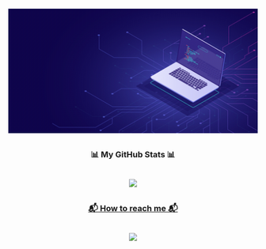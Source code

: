 ![Alt Text](https://github.com/JuanprcDev/JuanprcDev/blob/main/Banner.gif)

## 

<div align="center">
  <h3>📊 My GitHub Stats 📊</p></h3><br/>
  <a href="https://github.com/JuanprcDev">
  <img height="180em"  src="https://github-readme-stats.vercel.app/api?username=JuanprcDev&show_icons=true&theme=dark&include_all_commits=true&count_private=true"/>
  <!-- <img height="180em" src="https://github-readme-stats.vercel.app/api/top-langs/?username=JuanprcDev&layout=compact&langs_count=10&theme=dark"/> -->
</div>

## 
  
<div align="center">
  <h3>📬 How to reach me 📬</p></h3><br/>
  <a href = "mailto:ojuanpatrick@gmail.com"><img src="https://img.shields.io/badge/-Gmail-%23333?style=for-the-badge&logo=gmail&logoColor=white" target="_blank"></a>
</div>
